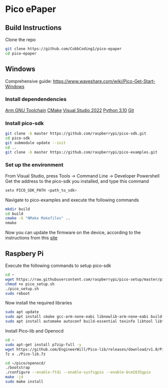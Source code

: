 # Pico ePaper

## Build Instructions

Clone the repo
```sh
git clone https://github.com/CobbCoding1/pico-epaper
cd pico-epaper
```

## Windows

Comprehensive guide: https://www.waveshare.com/wiki/Pico-Get-Start-Windows

### Install dependendencies
[Arm GNU Toolchain](https://developer.arm.com/downloads/-/arm-gnu-toolchain-downloads)
[CMake](https://cmake.org/download/)
[Visual Studio 2022](https://visualstudio.microsoft.com/downloads/#build-tools-for-visual-studio-2022)
[Python 3.10](https://www.python.org/downloads/windows/)
[Git](https://git-scm.com/download/win)

### Install pico-sdk
```sh
git clone -b master https://github.com/raspberrypi/pico-sdk.git
cd pico-sdk
git submodule update --init
cd ..
git clone -b master https://github.com/raspberrypi/pico-examples.git
```

### Set up the environment
From Visual Studio, press Tools -> Command Line -> Developer Powershell
Get the address to the pico-sdk you installed, and type this command
```sh
setx PICO_SDK_PATH <path_to_sdk>
```
Navigate to pico-examples and execute the following commands
```sh
mkdir build
cd build
cmake -G "NMake Makefiles" ..
nmake
```

Now you can update the firmware on the device, according to the instructions from this 
[site](https://www.waveshare.com/wiki/Pico-Get-Start-Windows#Download_the_Firmware)

## Raspbery Pi
Execute the following commands to setup pico-sdk
```sh
cd ~
wget https://raw.githubusercontent.com/raspberrypi/pico-setup/master/pico_setup.sh 
chmod +x pico_setup.sh
./pico_setup.sh
sudo reboot
```

Now install the required libraries
```sh
sudo apt update
sudo apt install cmake gcc-arm-none-eabi libnewlib-arm-none-eabi build-essential -y
sudo apt install automake autoconf build-essential texinfo libtool libftdi-dev libusb-1.0-0-dev -y
```
Install Pico-lib and Openocd
```sh
cd ~
sudo apt-get install p7zip-full -y
wget https://github.com/EngineerWill/Pico-lib/releases/download/v1.0/Pico-lib.7z
7z x ./Pico-lib.7z

cd ~/pico/openocd/
./bootstrap
./configure --enable-ftdi --enable-sysfsgpio --enable-bcm2835gpio
make -j4
sudo make install
```

